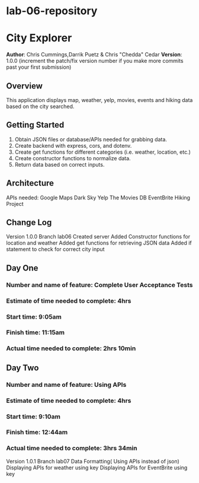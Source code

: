 # lab-06-repository

# City Explorer

**Author**: Chris Cummings,Darrik Puetz & Chris "Chedda" Cedar
**Version**: 1.0.0 (increment the patch/fix version number if you make more commits past your first submission)

## Overview
<!-- Provide a high level overview of what this application is and why you are building it, beyond the fact that it's an assignment for this class. (i.e. What's your problem domain?) -->
This application displays map, weather, yelp, movies, events and hiking data based on the city searched.

## Getting Started
<!-- What are the steps that a user must take in order to build this app on their own machine and get it running? -->
1) Obtain JSON files or database/APIs needed for grabbing data.
2) Create backend with express, cors, and dotenv.
3) Create get functions for different categories (i.e. weather, location, etc.)
4) Create constructor functions to normalize data.
5) Return data based on correct inputs.

## Architecture
<!-- Provide a detailed description of the application design. What technologies (languages, libraries, etc) you're using, and any other relevant design information. -->
APIs needed:
    Google Maps
    Dark Sky
    Yelp
    The Movies DB
    EventBrite
    Hiking Project

## Change Log
<!-- Use this area to document the iterative changes made to your application as each feature is successfully implemented. Use time stamps. Here's an examples:

01-01-2001 4:59pm - Application now has a fully-functional express server, with a GET route for the location resource.

## Credits and Collaborations
<!-- Give credit (and a link) to other people or resources that helped you build this application. -->
Version 1.0.0
    Branch lab06
        Created server
        Added Constructor functions for location and weather
        Added get functions for retrieving JSON data
        Added if statement to check for correct city input

## Day One

### Number and name of feature: Complete User Acceptance Tests

### Estimate of time needed to complete: 4hrs

### Start time: 9:05am

### Finish time: 11:15am

### Actual time needed to complete: 2hrs 10min

## Day Two

### Number and name of feature: Using APIs

### Estimate of time needed to complete: 4hrs

### Start time: 9:10am

### Finish time: 12:44am

### Actual time needed to complete: 3hrs 34min
Version 1.0.1
    Branch lab07
        Data Formatting( Using APIs instead of json)
        Displaying APIs for weather using key
        Displaying APIs for EventBrite using key